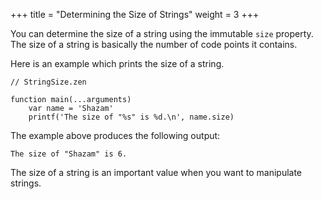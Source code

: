 +++
title = "Determining the Size of Strings"
weight = 3
+++

You can determine the size of a string using the immutable `size` property.
The size of a string is basically the number of code points it contains.

Here is an example which prints the size of a string.

```
// StringSize.zen

function main(...arguments)
    var name = 'Shazam'
    printf('The size of "%s" is %d.\n', name.size)
```

The example above produces the following output:
```
The size of "Shazam" is 6.
```

The size of a string is an important value when you want to manipulate strings.